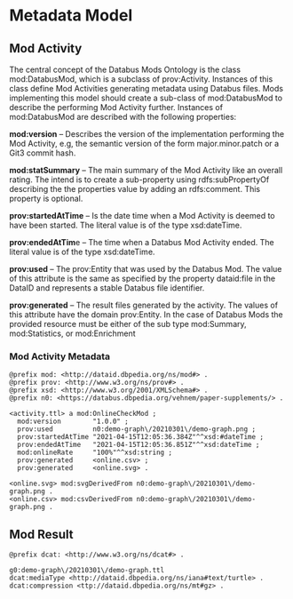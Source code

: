 # Metadata Model

## Mod Activity

The central concept of the Databus Mods Ontology is the class mod:DatabusMod,
which is a subclass of prov:Activity. Instances of this class define Mod Activities
generating metadata using Databus files. Mods implementing this model should create a
sub-class of mod:DatabusMod to describe the performing Mod Activity further. Instances
of mod:DatabusMod are described with the following properties:

**mod:version** – Describes the version of the implementation performing the Mod
Activity, e.g, the semantic version of the form major.minor.patch or a Git3
commit hash.

**mod:statSummary** – The main summary of the Mod Activity like an overall rating.
The intend is to create a sub-property using rdfs:subPropertyOf describing the
the properties value by adding an rdfs:comment. This property is optional.

**prov:startedAtTime** – Is the date time when a Mod Activity is deemed to have
been started. The literal value is of the type xsd:dateTime.

**prov:endedAtTim**e – The time when a Databus Mod Activity ended. The literal
value is of the type xsd:dateTime.

**prov:used** – The prov:Entity that was used by the Databus Mod. The value of
this attribute is the same as specified by the property dataid:file in the DataID
and represents a stable Databus file identifier.

**prov:generated** – The result files generated by the activity. The values of this
attribute have the domain prov:Entity. In the case of Databus Mods the provided resource must be either of the sub type mod:Summary, mod:Statistics, or
mod:Enrichment

### Mod Activity Metadata

```turtle
@prefix mod: <http://dataid.dbpedia.org/ns/mod#> .
@prefix prov: <http://www.w3.org/ns/prov#> .
@prefix xsd: <http://www.w3.org/2001/XMLSchema#> .
@prefix n0: <https://databus.dbpedia.org/vehnem/paper-supplements/> .

<activity.ttl> a mod:OnlineCheckMod ;
  mod:version        "1.0.0" ;
  prov:used          n0:demo-graph\/20210301\/demo-graph.png ;
  prov:startedAtTime "2021-04-15T12:05:36.384Z"^^xsd:#dateTime ;
  prov:endedAtTime   "2021-04-15T12:05:36.851Z"^^xsd:dateTime ;
  mod:onlineRate     "100%"^^xsd:string ;
  prov:generated     <online.csv> ;
  prov:generated     <online.svg> .

<online.svg> mod:svgDerivedFrom n0:demo-graph\/20210301\/demo-graph.png .
<online.csv> mod:csvDerivedFrom n0:demo-graph\/20210301\/demo-graph.png .
```

## Mod Result

```turtle
@prefix dcat: <http://www.w3.org/ns/dcat#> .

g0:demo-graph\/20210301\/demo-graph.ttl
dcat:mediaType <http://dataid.dbpedia.org/ns/iana#text/turtle> .
dcat:compression <ttp://dataid.dbpedia.org/ns/mt#gz> .
```
